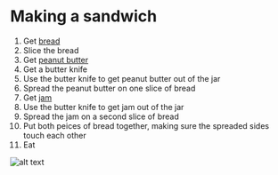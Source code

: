 # Making a sandwich

1. Get [bread](making_bread.md)
2. Slice the bread
3. Get [peanut butter](https://www.lazada.com.my/tag/creamy-peanut-butter/)
4. Get a butter knife
5. Use the butter knife to get peanut butter out of the jar
6. Spread the peanut butter on one slice of bread
7. Get [jam](https://www.lazada.com.my/tag/jam-strawberry/)
8. Use the butter knife to get jam out of the jar
9. Spread the jam on a second slice of bread
10. Put both peices of bread together, making sure the spreaded sides touch each other
11. Eat

![alt text](https://upload.wikimedia.org/wikipedia/commons/thumb/a/a8/Peanut-Butter-Jelly-Sandwich.jpg/640px-Peanut-Butter-Jelly-Sandwich.jpg)

